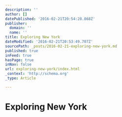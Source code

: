 ```yaml
---
description: ''
author: []
datePublished: '2016-02-21T20:54:28.868Z'
publisher:
  domain: ''
  name: ''
title: Exploring New York
dateModified: '2016-02-21T20:53:49.707Z'
sourcePath: _posts/2016-02-21-exploring-new-york.md
published: true
inFeed: true
hasPage: true
inNav: false
url: exploring-new-york/index.html
_context: 'http://schema.org'
_type: Article

---
```

# Exploring New York